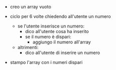- creo un array vuoto

- ciclo per 6 volte chiedendo all'utente un numero
    - se l'utente inserisce un numero:
        - dico all'utente cosa ha inserito
        - se il numero è dispari:
            - aggiungo il numero all'array
    - altrimenti:
        - dico all'utente di inserire un numero 

- stampo l'array con i numeri dispari
